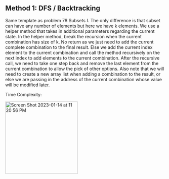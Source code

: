 ## Method 1: DFS / Backtracking

Same template as problem 78 Subsets I. The only difference is that subset can have any number of elements but here we have k elements. We use a helper method that takes in additional parameters regarding the current state. In the helper method, break the recursion when the current combination has size of k. No return as we just need to add the current complete combination to the final result. Else we add the current index element to the current combination and call the method recursively on the next index to add elements to the current combination. After the recursive call, we need to take one step back and remove the last element from the current combination to allow the pick of other options. Also note that we will need to create a new array list when adding a combination to the result, or else we are passing in the address of the current combination whose value will be modified later.

Time Complexity: 

<img width="229" alt="Screen Shot 2023-01-14 at 11 20 56 PM" src="https://user-images.githubusercontent.com/106039830/212524211-b4d3bc87-689b-43d8-9504-c1c513cb0f63.png">

